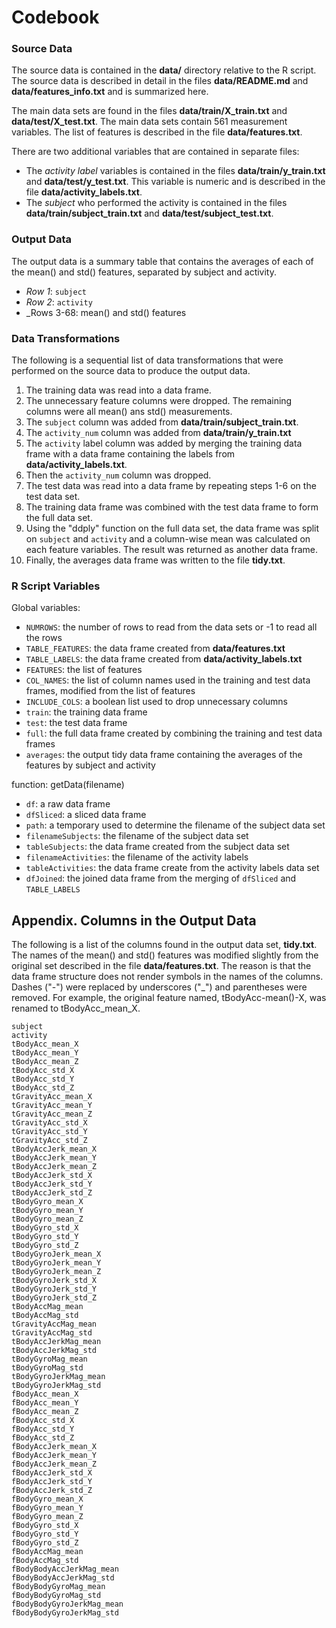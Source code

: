 # Codebook
### Source Data
The source data is contained in the **data/** directory relative to the R script.
The source data is described in detail in the files **data/README.md** and **data/features_info.txt** and is summarized here.

The main data sets are found in the files **data/train/X_train.txt** and **data/test/X_test.txt**.  The main data sets contain 561 measurement variables.  The list of features is described in the file **data/features.txt**.

There are two additional variables that are contained in separate files:
- The _activity label_ variables is contained in the files **data/train/y_train.txt** and **data/test/y_test.txt**.  This variable is numeric and is described in the file **data/activity_labels.txt**.
- The _subject_ who performed the activity is contained in the files **data/train/subject_train.txt** and **data/test/subject_test.txt**.

### Output Data
The output data is a summary table that contains the averages of each of the mean() and std() features, separated by subject and activity.
- _Row 1_:  `subject`
- _Row 2_:  `activity`
- _Rows 3-68:  mean() and std() features

### Data Transformations
The following is a sequential list of data transformations that were performed on the source data to produce the output data.
1. The training data was read into a data frame.
2. The unnecessary feature columns were dropped.  The remaining columns were all mean() ans std() measurements.
3. The `subject` column was added from **data/train/subject_train.txt**.
4. The `activity_num` column was added from **data/train/y_train.txt**
5. The `activity` label column was added by merging the training data frame with a data frame containing the labels from **data/activity_labels.txt**.
6. Then the `activity_num` column was dropped.
7. The test data was read into a data frame by repeating steps 1-6 on the test data set.
8. The training data frame was combined with the test data frame to form the full data set.
9. Using the "ddply" function on the full data set, the data frame was split on `subject` and `activity` and a column-wise mean was calculated on each feature variables.  The result was returned as another data frame.
10. Finally, the averages data frame was written to the file **tidy.txt**.

### R Script Variables
Global variables:
- `NUMROWS`:  the number of rows to read from the data sets or -1 to read all the rows
- `TABLE_FEATURES`:  the data frame created from **data/features.txt**
- `TABLE_LABELS`:  the data frame created from **data/activity_labels.txt**
- `FEATURES`:  the list of features
- `COL_NAMES`:  the list of column names used in the training and test data frames, modified from the list of features
- `INCLUDE_COLS`:  a boolean list used to drop unnecessary columns
- `train`:  the training data frame
- `test`:  the test data frame
- `full`:  the full data frame created by combining the training and test data frames
- `averages`:  the output tidy data frame containing the averages of the features by subject and activity

function:  getData(filename)
- `df`:  a raw data frame
- `dfSliced`:  a sliced data frame
- `path`:  a temporary used to determine the filename of the subject data set
- `filenameSubjects`:  the filename of the subject data set
- `tableSubjects`:  the data frame created from the subject data set
- `filenameActivities`:  the filename of the activity labels
- `tableActivities`:  the data frame create from the activity labels data set
- `dfJoined`:  the joined data frame from the merging of `dfSliced` and `TABLE_LABELS`

## Appendix. Columns in the Output Data
The following is a list of the columns found in the output data set, **tidy.txt**.  The names of the mean() and std() features was modified slightly from the original set described in the file **data/features.txt**.  The reason is that the data frame structure does not render symbols in the names of the columns.  Dashes ("-") were replaced by underscores ("\_") and parentheses were removed.  For example, the original feature named, tBodyAcc-mean()-X, was renamed to tBodyAcc\_mean\_X.

```
subject
activity
tBodyAcc_mean_X
tBodyAcc_mean_Y
tBodyAcc_mean_Z
tBodyAcc_std_X
tBodyAcc_std_Y
tBodyAcc_std_Z
tGravityAcc_mean_X
tGravityAcc_mean_Y
tGravityAcc_mean_Z
tGravityAcc_std_X
tGravityAcc_std_Y
tGravityAcc_std_Z
tBodyAccJerk_mean_X
tBodyAccJerk_mean_Y
tBodyAccJerk_mean_Z
tBodyAccJerk_std_X
tBodyAccJerk_std_Y
tBodyAccJerk_std_Z
tBodyGyro_mean_X
tBodyGyro_mean_Y
tBodyGyro_mean_Z
tBodyGyro_std_X
tBodyGyro_std_Y
tBodyGyro_std_Z
tBodyGyroJerk_mean_X
tBodyGyroJerk_mean_Y
tBodyGyroJerk_mean_Z
tBodyGyroJerk_std_X
tBodyGyroJerk_std_Y
tBodyGyroJerk_std_Z
tBodyAccMag_mean
tBodyAccMag_std
tGravityAccMag_mean
tGravityAccMag_std
tBodyAccJerkMag_mean
tBodyAccJerkMag_std
tBodyGyroMag_mean
tBodyGyroMag_std
tBodyGyroJerkMag_mean
tBodyGyroJerkMag_std
fBodyAcc_mean_X
fBodyAcc_mean_Y
fBodyAcc_mean_Z
fBodyAcc_std_X
fBodyAcc_std_Y
fBodyAcc_std_Z
fBodyAccJerk_mean_X
fBodyAccJerk_mean_Y
fBodyAccJerk_mean_Z
fBodyAccJerk_std_X
fBodyAccJerk_std_Y
fBodyAccJerk_std_Z
fBodyGyro_mean_X
fBodyGyro_mean_Y
fBodyGyro_mean_Z
fBodyGyro_std_X
fBodyGyro_std_Y
fBodyGyro_std_Z
fBodyAccMag_mean
fBodyAccMag_std
fBodyBodyAccJerkMag_mean
fBodyBodyAccJerkMag_std
fBodyBodyGyroMag_mean
fBodyBodyGyroMag_std
fBodyBodyGyroJerkMag_mean
fBodyBodyGyroJerkMag_std
```